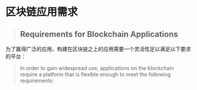 # 区块链应用需求

> ## Requirements for Blockchain Applications

为了赢得广泛的应用，构建在区块链之上的应用需要一个灵活性足以满足以下要求的平台：

> In order to gain widespread use, applications on the blockchain require a platform that is flexible enough to meet the following requirements:

